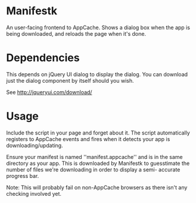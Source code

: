 # Manifestk
An user-facing frontend to AppCache. Shows a dialog box when the app is
being downloaded, and reloads the page when it's done.

# Dependencies
This depends on jQuery UI dialog to display the dialog. You can download
just the dialog component by itself should you wish.

See http://jqueryui.com/download/

# Usage
Include the script in your page and forget about it. The script
automatically registers to AppCache events and fires when it detects
your app is downloading/updating.

Ensure your manifest is named ''manifest.appcache'' and is in the same
directory as your app. This is downloaded by Manifestk to guesstimate
the number of files we're downloading in order to display a semi-
accurate progress bar.

Note: This will probably fail on non-AppCache browsers as there isn't
any checking involved yet.
